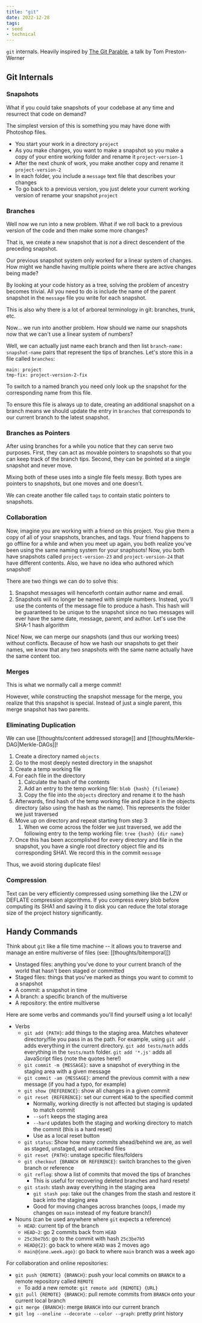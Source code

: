 ```yaml
---
title: "git"
date: 2022-12-28
tags:
- seed
- technical
---
```


`git` internals. Heavily inspired by [The Git Parable](https://tom.preston-werner.com/2009/05/19/the-git-parable), a talk by Tom Preston-Werner

## Git Internals
### Snapshots
What if you could take snapshots of your codebase at any time and resurrect that code on demand?

The simplest version of this is something you may have done with Photoshop files.
- You start your work in a directory `project`
- As you make changes, you want to make a snapshot so you make a copy of your entire working folder and rename it `project-version-1`
- After the next chunk of work, you make another copy and rename it `project-version-2`
- In each folder, you include a `message` text file that describes your changes
- To go back to a previous version, you just delete your current working version of rename your snapshot `project`

### Branches
Well now we run into a new problem. What if we roll back to a previous version of the code and then make some more changes?

That is, we create a new snapshot that is *not* a direct descendent of the preceding snapshot.

Our previous snapshot system only worked for a linear system of changes. How might we handle having multiple points where there are active changes being made?

By looking at your code history as a tree, solving the problem of ancestry becomes trivial. All you need to do is include the name of the parent snapshot in the `message` file you write for each snapshot.

This is also why there is a lot of arboreal terminology in git: branches, trunk, etc.

Now... we run into another problem. How should we name our snapshots now that we can't use a linear system of numbers?

Well, we can actually just name each branch and then list `branch-name: snapshot-name` pairs that represent the tips of branches. Let's store this in a file called `branches`:

```
main: project
tmp-fix: project-version-2-fix
```

To switch to a named branch you need only look up the snapshot for the corresponding name from this file.

To ensure this file is always up to date, creating an additional snapshot on a branch means we should update the entry in `branches` that corresponds to our current branch to the latest snapshot.

### Branches as Pointers
After using branches for a while you notice that they can serve two purposes. First, they can act as movable pointers to snapshots so that you can keep track of the branch tips. Second, they can be pointed at a single snapshot and never move.

Mixing both of these uses into a single file feels messy. Both types are pointers to snapshots, but one moves and one doesn’t.

We can create another file called `tags` to contain static pointers to snapshots.

### Collaboration
Now, imagine you are working with a friend on this project. You give them a copy of all of your snapshots, branches, and tags. Your friend happens to go offline for a while and when you meet up again, you both realize you've been using the same naming system for your snaphsots! Now, you both have snapshots called `project-version-23` and `project-version-24` that have different contents. Also, we have no idea who authored which snapshot!

There are two things we can do to solve this:
1. Snapshot messages will henceforth contain author name and email.
2. Snapshots will no longer be named with simple numbers. Instead, you’ll use the contents of the message file to produce a hash. This hash will be guaranteed to be unique to the snapshot since no two messages will ever have the same date, message, parent, and author. Let's use the SHA-1 hash algorithm

Nice! Now, we can merge our snapshots (and thus our working trees) without conflicts. Because of how we hash our snapshots to get their names, we know that any two snapshots with the same name actually have the same content too.

### Merges
This is what we normally call a merge commit! 

However, while constructing the snapshot message for the merge, you realize that this snapshot is special. Instead of just a single parent, this merge snapshot has two parents.

### Eliminating Duplication
We can use [[thoughts/content addressed storage]] and [[thoughts/Merkle-DAG|Merkle-DAGs]]!

1. Create a directory named `objects`
2. Go to the most deeply nested directory in the snapshot
3. Create a temp working file
4. For each file in the directory
	1. Calculate the hash of the contents
	2. Add an entry to the temp working file: `blob {hash} {filename}`
	3. Copy the file into the `objects` directory and rename it to the hash
5. Afterwards, find hash of the temp working file and place it in the objects directory (also using the hash as the name). This represents the folder we just traversed
6. Move up on directory and repeat starting from step 3
	1. When we come across the folder we just traversed, we add the following entry to the temp working file: `tree {hash} {dir name}`
7. Once this has been accomplished for every directory and file in the snapshot, you have a single root directory object file and its corresponding SHA1. We record this in the commit `message`

Thus, we avoid storing duplicate files!

### Compression
Text can be very efficiently compressed using something like the LZW or DEFLATE compression algorithms. If you compress every blob before computing its SHA1 and saving it to disk you can reduce the total storage size of the project history significantly.

## Handy Commands
Think about `git` like a file time machine -- it allows you to traverse and manage an entire multiverse of files (see: [[thoughts/bitemporal]])
- Unstaged files: anything you've done to your current branch of the world that hasn't been staged or committed
- Staged files: things that you've marked as things you want to commit to a snapshot
- A commit: a snapshot in time
- A branch: a specific branch of the multiverse
- A repository: the entire multiverse

Here are some verbs and commands you'll find yourself using a lot locally!
- Verbs
	- `git add {PATH}`: add things to the staging area. Matches whatever directory/file you pass in as the path. For example, using `git add .` adds everything in the current directory. `git add tests/math` adds everything in the `tests/math` folder. `git add '*.js'` adds all JavaScript files (note the quotes here!)
	- `git commit -m {MESSAGE}`: save a snapshot of everything in the staging area with a given message
	- `git commit -am {MESSAGE}`: amend the previous commit with a new message (if you had a typo, for example)
	- `git show {REFERENCE}`: show all changes in a given commit
	- `git reset {REFERENCE}`: set our current `HEAD` to the specified commit
		- Normally, working directly is not affected but staging is updated to match commit
		- `--soft` keeps the staging area
		- `--hard` updates both the staging and working directory to match the commit (this is a hard reset)
		- Use as a local reset button
	- `git status`: Show how many commits ahead/behind we are, as well as staged, unstaged, and untracked files
	- `git reset {PATH}`: unstage specific files/folders
	- `git checkout {BRANCH OR REFERENCE}`: switch branches to the given branch or reference
	- `git reflog`: show a list of commits that moved the tips of branches
		- This is useful for recovering deleted branches and hard resets!
	- `git stash`: stash away everything in the staging area
		- `git stash pop`: take out the changes from the stash and restore it back into the staging area
		- Good for moving changes across branches (oops, I made my changes on `main` instead of my feature branch!)
- Nouns (can be used anywhere where `git` expects a reference)
	- `HEAD`: current tip of the branch
	- `HEAD~2`: go 2 commits back from `HEAD`
	- `25c3be7b5`: go to the commit with hash `25c3be7b5`
	- `HEAD@{2}`: go back to where `HEAD` was 2 moves ago
	- `main@{one.week.ago}`: go back to where `main` branch was a week ago

For collaboration and online repositories:
-  `git push {REMOTE} {BRANCH}`: push your local commits on `BRANCH` to a remote repository called `REMOTE`
	- To add a new remote: `git remote add {REMOTE} {URL}`
- `git pull {REMOTE} {BRANCH}`: pull remote commits from `BRANCH` onto your current local branch
- `git merge {BRANCH}`: merge `BRANCH` into our current branch
- `git log --oneline --decorate --color --graph`: pretty print history